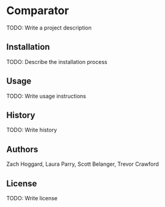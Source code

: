 # Comparator
TODO: Write a project description

## Installation
TODO: Describe the installation process

## Usage
TODO: Write usage instructions

## History
TODO: Write history

## Authors
Zach Hoggard, Laura Parry, Scott Belanger, Trevor Crawford

## License
TODO: Write license
